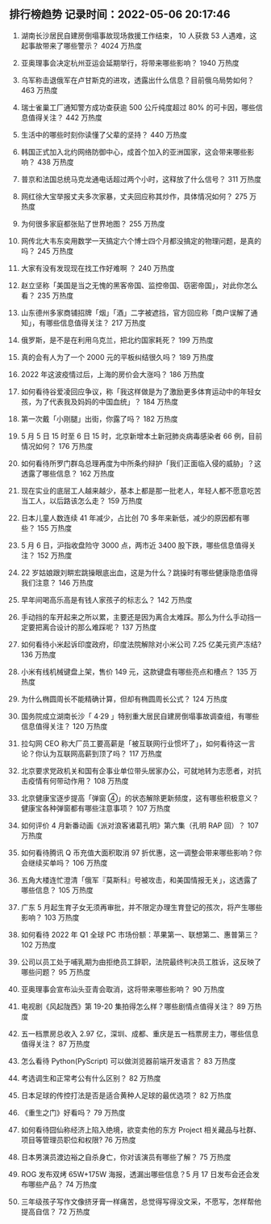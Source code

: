 
## 排行榜趋势 记录时间：2022-05-06 20:17:46
  
  1. 湖南长沙居民自建房倒塌事故现场救援工作结束， 10 人获救 53 人遇难，这起事故带来了哪些警示？ 4024 万热度
    
  2. 亚奥理事会决定杭州亚运会延期举行，将带来哪些影响？ 1940 万热度
    
  3. 乌军称击退俄军在卢甘斯克的进攻，透露出什么信息？目前俄乌局势如何？ 463 万热度
    
  4. 瑞士雀巢工厂通知警方成功查获逾 500 公斤纯度超过 80% 的可卡因，哪些信息值得关注？ 442 万热度
    
  5. 生活中的哪些时刻你读懂了父辈的坚持？ 440 万热度
    
  6. 韩国正式加入北约网络防御中心，成首个加入的亚洲国家，这会带来哪些影响？ 438 万热度
    
  7. 普京和法国总统马克龙通电话超过两个小时，这释放了什么信号？ 311 万热度
    
  8. 网红徐大宝举报丈夫多次家暴，丈夫回应称其炒作，具体情况如何？ 275 万热度
    
  9. 为何很多家庭都张贴了世界地图？ 255 万热度
    
  10. 网传北大韦东奕用数学一天搞定六个博士四个月都没搞定的物理问题，是真的吗？ 245 万热度
    
  11. 大家有没有发现现在找工作好难啊 ？ 240 万热度
    
  12. 赵立坚称「美国是当之无愧的黑客帝国、监控帝国、窃密帝国」，对此你怎么看？ 235 万热度
    
  13. 山东德州多家商铺招牌「烟」「酒」二字被遮挡，官方回应称「商户误解了通知」，有哪些信息值得关注？ 217 万热度
    
  14. 俄罗斯，是不是在利用乌克兰，把北约国家耗死？ 199 万热度
    
  15. 真的会有人为了一个 2000 元的平板纠结很久吗？ 189 万热度
    
  16. 2022 年这波疫情过后，上海的房价会大涨吗？ 186 万热度
    
  17. 如何看待谷爱凌回应争议，称「我这样做是为了激励更多体育运动中的年轻女孩，为了代表我及妈妈的中国血统」？ 184 万热度
    
  18. 第一次戴「小刚腿」出街，你露了吗？ 182 万热度
    
  19. 5 月 5 日 15 时至 6 日 15 时，北京新增本土新冠肺炎病毒感染者 66 例，目前情况如何？ 176 万热度
    
  20. 如何看待所罗门群岛总理再度为中所条约辩护「我们正面临入侵的威胁」？这透露了哪些信息？ 162 万热度
    
  21. 现在实业的底层工人越来越少，基本上都是那一批老人，年轻人都不愿意吃苦当工人，以后路该怎么走？ 159 万热度
    
  22. 日本儿童人数连续 41 年减少，占比创 70 多年来新低，减少的原因都有哪些？ 155 万热度
    
  23. 5 月 6 日，沪指收盘险守 3000 点，两市近 3400 股下跌，哪些信息值得关注？ 152 万热度
    
  24. 22 岁姑娘跟刘畊宏跳操眼底出血，这是为什么？跳操时有哪些健康隐患值得我们注意？ 146 万热度
    
  25. 早年间喝高乐高是有钱人家孩子的标志么？ 142 万热度
    
  26. 手动挡的车开起来之所以累，主要还是因为离合太难踩。那么为什么手动挡一定要把离合设计的那么难踩呢？ 137 万热度
    
  27. 如何看待小米起诉印度政府，印度法院解除对小米公司 7.25 亿美元资产冻结? 136 万热度
    
  28. 小米有线机械键盘上架，售价 149 元，这款键盘有哪些亮点和槽点？ 135 万热度
    
  29. 为什么椭圆周长不能精确计算，但却有椭圆周长公式？ 124 万热度
    
  30. 国务院成立湖南长沙「 4·29 」特别重大居民自建房倒塌事故调查组，有哪些信息值得关注？ 120 万热度
    
  31. 拉勾网 CEO 称大厂员工要高薪是「被互联网行业惯坏了」，如何看待这一言论？你认为互联网高薪到顶了吗？ 117 万热度
    
  32. 北京要求党政机关和国有企事业单位带头居家办公，可就地转为志愿者，对抗击疫情有何带动作用？ 108 万热度
    
  33. 北京健康宝逐步提高「弹窗 ④」的状态解除更新频度，这有哪些积极意义？健康宝各种弹窗都有哪些注意事项？ 107 万热度
    
  34. 如何评价 4 月新番动画《派对浪客诸葛孔明》第六集（孔明 RAP 回）？ 107 万热度
    
  35. 如何看待腾讯 Q 币充值大面积取消 97 折优惠，这一调整会带来哪些影响？你会继续买单吗？ 106 万热度
    
  36. 五角大楼连忙澄清「俄军『莫斯科』号被攻击，和美国情报无关」，这透露了哪些信息？ 105 万热度
    
  37. 广东 5 月起生育子女无须再审批，并不限定办理生育登记的孩次，将产生哪些影响？ 103 万热度
    
  38. 如何看待 2022 年 Q1 全球 PC 市场份额：苹果第一、联想第二、惠普第三？ 102 万热度
    
  39. 公司以员工处于哺乳期为由拒绝员工辞职，法院最终判决员工胜诉，这反映了哪些问题？ 95 万热度
    
  40. 亚奥理事会宣布汕头亚青会取消，这将带来哪些影响？ 90 万热度
    
  41. 电视剧《风起陇西》第 19-20 集拍得怎么样？哪些剧情点值得关注？ 89 万热度
    
  42. 五一档票房总收入 2.97 亿，深圳、成都、重庆是五一档票房主力，哪些信息值得关注？ 87 万热度
    
  43. 怎么看待 Python(PyScript) 可以做浏览器前端开发语言？ 83 万热度
    
  44. 考选调生和正常考公有什么区别？ 82 万热度
    
  45. 日本足球的传控打法是否是适合黄种人足球的最优选项？ 82 万热度
    
  46. 《重生之门》好看吗？ 79 万热度
    
  47. 如何看待囧仙称经济上陷入绝境，欲变卖他的东方 Project 相关藏品与社群、项目等管理员职位和权限? 76 万热度
    
  48. 日本男演员渡边裕之自杀身亡，你对该演员有哪些了解？ 75 万热度
    
  49. ROG 发布双烤 65W+175W 海报，透漏出哪些信息？5 月 17 日发布会还会发布哪些产品？ 74 万热度
    
  50. 三年级孩子写作文像挤牙膏一样痛苦，总觉得写得没文采，不愿写，怎样帮他提高自信？ 72 万热度
    